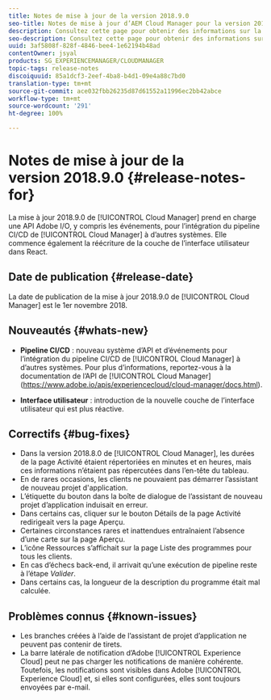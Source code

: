 ```yaml
---
title: Notes de mise à jour de la version 2018.9.0
seo-title: Notes de mise à jour d’AEM Cloud Manager pour la version 2018.9.0
description: Consultez cette page pour obtenir des informations sur la mise à jour 2018.9.0 de Cloud Manager.
seo-description: Consultez cette page pour obtenir des informations sur la mise à jour 2018.9.0 d’AEM Cloud Manager.
uuid: 3af5808f-828f-4846-bee4-1e62194b48ad
contentOwner: jsyal
products: SG_EXPERIENCEMANAGER/CLOUDMANAGER
topic-tags: release-notes
discoiquuid: 85a1dcf3-2eef-4ba8-b4d1-09e4a88c7bd0
translation-type: tm+mt
source-git-commit: ace032fbb26235d87d61552a11996ec2bb42abce
workflow-type: tm+mt
source-wordcount: '291'
ht-degree: 100%

---
```



# Notes de mise à jour de la version 2018.9.0 {#release-notes-for}

La mise à jour 2018.9.0 de [!UICONTROL Cloud Manager] prend en charge une API Adobe I/O, y compris les événements, pour l’intégration du pipeline CI/CD de [!UICONTROL Cloud Manager] à d’autres systèmes. Elle commence également la réécriture de la couche de l’interface utilisateur dans React.

## Date de publication {#release-date}

La date de publication de la mise à jour 2018.9.0 de [!UICONTROL Cloud Manager] est le 1er novembre 2018.

## Nouveautés {#whats-new}

* **Pipeline CI/CD** : nouveau système d’API et d’événements pour l’intégration du pipeline CI/CD de [!UICONTROL Cloud Manager] à d’autres systèmes. Pour plus d’informations, reportez-vous à la documentation de l’API de [!UICONTROL Cloud Manager] (https://www.adobe.io/apis/experiencecloud/cloud-manager/docs.html).

* **Interface utilisateur** : introduction de la nouvelle couche de l’interface utilisateur qui est plus réactive.

## Correctifs {#bug-fixes}

* Dans la version 2018.8.0 de [!UICONTROL Cloud Manager], les durées de la page Activité étaient répertoriées en minutes et en heures, mais ces informations n’étaient pas répercutées dans l’en-tête du tableau.
* En de rares occasions, les clients ne pouvaient pas démarrer l’assistant de nouveau projet d&#39;application.
* L’étiquette du bouton dans la boîte de dialogue de l’assistant de nouveau projet d’application induisait en erreur.
* Dans certains cas, cliquer sur le bouton Détails de la page Activité redirigeait vers la page Aperçu.
* Certaines circonstances rares et inattendues entraînaient l’absence d’une carte sur la page Aperçu.
* L’icône Ressources s’affichait sur la page Liste des programmes pour tous les clients.
* En cas d’échecs back-end, il arrivait qu’une exécution de pipeline reste à l’étape *Valider*.
* Dans certains cas, la longueur de la description du programme était mal calculée.

## Problèmes connus {#known-issues}

* Les branches créées à l’aide de l’assistant de projet d’application ne peuvent pas contenir de tirets.
* La barre latérale de notification d’Adobe [!UICONTROL Experience Cloud] peut ne pas charger les notifications de manière cohérente. Toutefois, les notifications sont visibles dans Adobe [!UICONTROL Experience Cloud] et, si elles sont configurées, elles sont toujours envoyées par e-mail.

